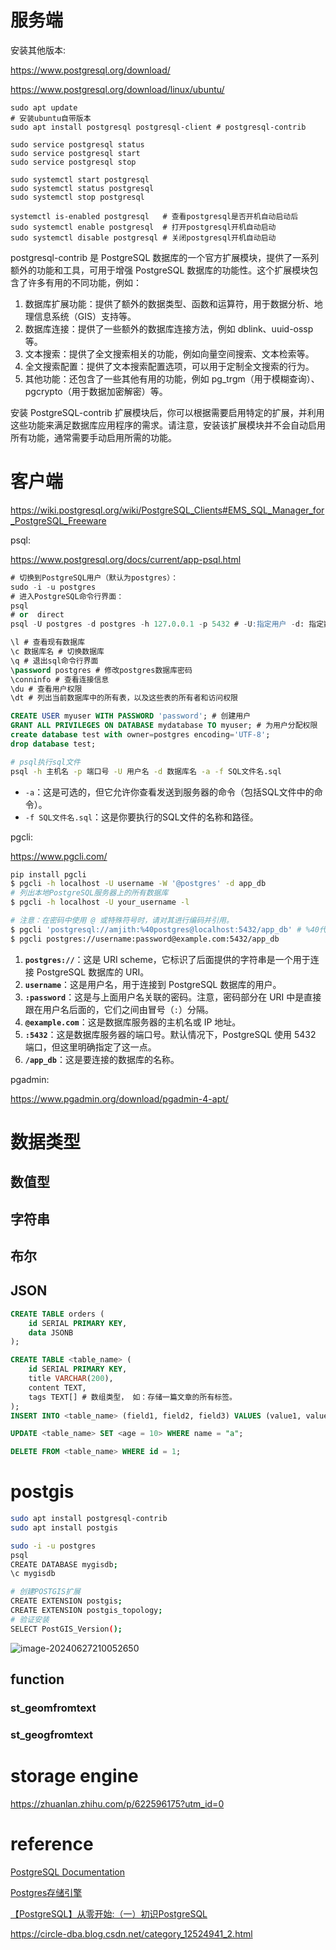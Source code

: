 

# 服务端

安装其他版本: 

https://www.postgresql.org/download/

https://www.postgresql.org/download/linux/ubuntu/

```shell
sudo apt update
# 安装ubuntu自带版本
sudo apt install postgresql postgresql-client # postgresql-contrib

sudo service postgresql status
sudo service postgresql start
sudo service postgresql stop

sudo systemctl start postgresql
sudo systemctl status postgresql
sudo systemctl stop postgresql

systemctl is-enabled postgresql   # 查看postgresql是否开机自动启动后
sudo systemctl enable postgresql  # 打开postgresql开机自动启动
sudo systemctl disable postgresql # 关闭postgresql开机自动启动
```

postgresql-contrib 是 PostgreSQL 数据库的一个官方扩展模块，提供了一系列额外的功能和工具，可用于增强 PostgreSQL 数据库的功能性。这个扩展模块包含了许多有用的不同功能，例如：

1. 数据库扩展功能：提供了额外的数据类型、函数和运算符，用于数据分析、地理信息系统（GIS）支持等。
2. 数据库连接：提供了一些额外的数据库连接方法，例如 dblink、uuid-ossp 等。
3. 文本搜索：提供了全文搜索相关的功能，例如向量空间搜索、文本检索等。
4. 全文搜索配置：提供了文本搜索配置选项，可以用于定制全文搜索的行为。
5. 其他功能：还包含了一些其他有用的功能，例如 pg_trgm（用于模糊查询）、pgcrypto（用于数据加密解密）等。

安装 PostgreSQL-contrib 扩展模块后，你可以根据需要启用特定的扩展，并利用这些功能来满足数据库应用程序的需求。请注意，安装该扩展模块并不会自动启用所有功能，通常需要手动启用所需的功能。



# 客户端

https://wiki.postgresql.org/wiki/PostgreSQL_Clients#EMS_SQL_Manager_for_PostgreSQL_Freeware

psql:

https://www.postgresql.org/docs/current/app-psql.html

```sql
# 切换到PostgreSQL用户（默认为postgres）：
sudo -i -u postgres
# 进入PostgreSQL命令行界面：
psql
# or  direct
psql -U postgres -d postgres -h 127.0.0.1 -p 5432 # -U:指定用户 -d: 指定数据库，默认是postgresql carizon

\l # 查看现有数据库
\c 数据库名 # 切换数据库 
\q # 退出sql命令行界面
\password postgres # 修改postgres数据库密码
\conninfo # 查看连接信息
\du # 查看用户权限
\dt # 列出当前数据库中的所有表，以及这些表的所有者和访问权限

CREATE USER myuser WITH PASSWORD 'password'; # 创建用户
GRANT ALL PRIVILEGES ON DATABASE mydatabase TO myuser; # 为用户分配权限
create database test with owner=postgres encoding='UTF-8';
drop database test;
```

```bash
# psql执行sql文件
psql -h 主机名 -p 端口号 -U 用户名 -d 数据库名 -a -f SQL文件名.sql
```

- `-a`：这是可选的，但它允许你查看发送到服务器的命令（包括SQL文件中的命令）。
- `-f SQL文件名.sql`：这是你要执行的SQL文件的名称和路径。

pgcli:

https://www.pgcli.com/

```bash
pip install pgcli
$ pgcli -h localhost -U username -W '@postgres' -d app_db 
# 列出本地PostgreSQL服务器上的所有数据库
$ pgcli -h localhost -U your_username -l
```

```bash
# 注意：在密码中使用 @ 或特殊符号时，请对其进行编码并引用。
$ pgcli 'postgresql://amjith:%40postgres@localhost:5432/app_db' # %40代表@
$ pgcli postgres://username:password@example.com:5432/app_db 
```

1. **`postgres://`**：这是 URI scheme，它标识了后面提供的字符串是一个用于连接 PostgreSQL 数据库的 URI。
2. **`username`**：这是用户名，用于连接到 PostgreSQL 数据库的用户。
3. **`:password`**：这是与上面用户名关联的密码。注意，密码部分在 URI 中是直接跟在用户名后面的，它们之间由冒号（`:`）分隔。
4. **`@example.com`**：这是数据库服务器的主机名或 IP 地址。
5. **`:5432`**：这是数据库服务器的端口号。默认情况下，PostgreSQL 使用 5432 端口，但这里明确指定了这一点。
6. **`/app_db`**：这是要连接的数据库的名称。

pgadmin:

https://www.pgadmin.org/download/pgadmin-4-apt/



# 数据类型

## 数值型



## 字符串



## 布尔



## JSON

```sql
CREATE TABLE orders (
    id SERIAL PRIMARY KEY,
    data JSONB
);
```



```sql
CREATE TABLE <table_name> (
	id SERIAL PRIMARY KEY,
	title VARCHAR(200),
    content TEXT,
    tags TEXT[] # 数组类型， 如：存储一篇文章的所有标签。
);
INSERT INTO <table_name> (field1, field2, field3) VALUES (value1, value2, value3);

UPDATE <table_name> SET <age = 10> WHERE name = "a";

DELETE FROM <table_name> WHERE id = 1;
```









# postgis

```bash
sudo apt install postgresql-contrib
sudo apt install postgis

sudo -i -u postgres
psql
CREATE DATABASE mygisdb;
\c mygisdb

# 创建POSTGIS扩展
CREATE EXTENSION postgis;
CREATE EXTENSION postgis_topology;
# 验证安装
SELECT PostGIS_Version();
```

![image-20240627210052650](/home/user/me/Blogs/database/postgresql/image/image-20240627210052650.png)







## function

### st_geomfromtext



### st_geogfromtext









# storage engine

https://zhuanlan.zhihu.com/p/622596175?utm_id=0





# reference 

[PostgreSQL Documentation](https://www.postgresql.org/docs/current/index.html)

[Postgres存储引擎](https://zhuanlan.zhihu.com/p/622596175?utm_id=0)

[【PostgreSQL】从零开始:（一）初识PostgreSQL](https://circle-dba.blog.csdn.net/article/details/134957163)

https://circle-dba.blog.csdn.net/category_12524941_2.html

